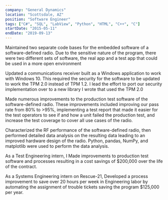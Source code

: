 ```yaml
---
company: "General Dynamics"
location: "Scottsdale, AZ"
position: "Software Engineer"
tags: ["C#", "SQL", "LabView", "Python", "HTML", "C++", "C"]
startDate: "2015-05-11"
endDate: "2019-09-13"
---
```


Maintained two separate code bases for the embedded software of a software-defined radio. Due to the sensitive nature of the program, there were two different sets of software, the real app and a test app that could be used in a more open environment</p>

Updated a communications receiver built as a Windows application to work with Windows 10. This required the security for the software to be updated to work the TPM 2.0 instead of TPM 1.2. I lead the effort to port our security implementation over to a new library I wrote that used the TPM 2.0</p>

Made numerous improvements to the production test software of the software-defined radio. These improvements included improving our pass rate from 80% to >95%, implementing a test report that made it easier for the test operators to see if and how a unit failed the production test, and increase the test coverage to cover all use cases of the radio.</p>

Characterized the RF performance of the software-defined radio, then performed detailed data analysis on the resulting data leading to an improved hardware design of the radio. Python, pandas, NumPy, and matplotlib were used to perform the data analysis.</p>

As a Test Engineering intern, I Made improvements to production test software and processes resulting in a cost savings of $200,000 over the life of the contract.</p>

As a Systems Engineering intern on Rescue-21, Developed a process improvement to save over 20 hours per week in Engineering labor by automating the assignment of trouble tickets
saving the program $125,000 per year.</p>